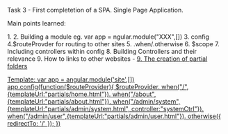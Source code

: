 Task 3 - First completetion of a SPA. Single Page Application.

Main points learned: 

1.<ng-view>
2. Building a module eg. var app = ngular.module("XXX",[])
3. config
4.$routeProvder for routing to other sites
5. .when/.otherwise
6. $scope
7. Including controllers within config
8. Building Controllers and their relevance
9. How to links to other websites  - <a href="#/home.html">
9. The creation of partial folders

Template:
var app = angular.module('site',[])
app.config(function($routeProvider){
	$routeProvider.
	when("/",{templateUrl:"partials/home.html"}).
	when("/about",{templateUrl:"partials/about.html"}).
	when("/admin/system",{templateUrl:"partials/admin/system.html", controller:"systemCtrl"}).
	when("/admin/user",{templateUrl:"partials/admin/user.html"}).
	otherwise({ redirectTo: '/' });
})




